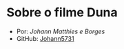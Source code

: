 # Sobre o filme **Duna**
- Por: _Johann Matthies e Borges_
- GitHub: [Johann5731](https://github.com/Johann5731)